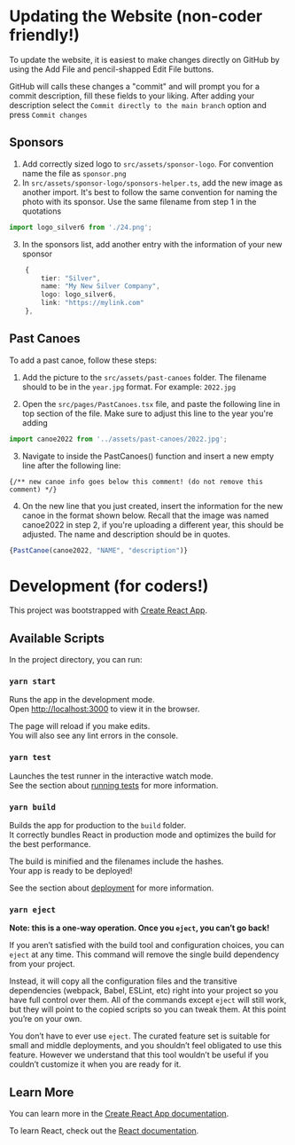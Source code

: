 # Updating the Website (non-coder friendly!)

To update the website, it is easiest to make changes directly on GitHub by using the Add File and pencil-shapped Edit File buttons. 

GitHub will calls these changes a "commit" and will prompt you for a commit description, fill these fields to your liking. After adding your description select the `Commit directly to the main branch` option and press `Commit changes`

## Sponsors

1. Add correctly sized logo to `src/assets/sponsor-logo`. For convention name the file as `sponsor.png`
2. In `src/assets/sponsor-logo/sponsors-helper.ts`, add the new image as another import. It's best to follow the same convention for naming the photo with its sponsor. Use the same filename from step 1 in the quotations

```ts
import logo_silver6 from './24.png';
```
3. In the sponsors list, add another entry with the information of your new sponsor
```ts
    {
        tier: "Silver",
        name: "My New Silver Company",
        logo: logo_silver6,
        link: "https://mylink.com"
    },
```


## Past Canoes

To add a past canoe, follow these steps:

1. Add the picture to the `src/assets/past-canoes` folder. The filename should to be in the `year.jpg` format. For example: `2022.jpg`

2. Open the `src/pages/PastCanoes.tsx` file, and paste the following line in top section of the file. Make sure to adjust this line to the year you're adding

```typescript
import canoe2022 from '../assets/past-canoes/2022.jpg';
```
3. Navigate to inside the PastCanoes() function and insert a new empty line after the following line:

``` tsx
{/** new canoe info goes below this comment! (do not remove this comment) */}
```
4. On the new line that you just created, insert the information for the new canoe in the format shown below. Recall that the image was named canoe2022 in step 2, if you're uploading a different year, this should be adjusted. The name and description should be in quotes.

```typescript
{PastCanoe(canoe2022, "NAME", "description")}
```


# Development (for coders!)

This project was bootstrapped with [Create React App](https://github.com/facebook/create-react-app).

## Available Scripts

In the project directory, you can run:

### `yarn start`

Runs the app in the development mode.\
Open [http://localhost:3000](http://localhost:3000) to view it in the browser.

The page will reload if you make edits.\
You will also see any lint errors in the console.

### `yarn test`

Launches the test runner in the interactive watch mode.\
See the section about [running tests](https://facebook.github.io/create-react-app/docs/running-tests) for more information.

### `yarn build`

Builds the app for production to the `build` folder.\
It correctly bundles React in production mode and optimizes the build for the best performance.

The build is minified and the filenames include the hashes.\
Your app is ready to be deployed!

See the section about [deployment](https://facebook.github.io/create-react-app/docs/deployment) for more information.

### `yarn eject`

**Note: this is a one-way operation. Once you `eject`, you can’t go back!**

If you aren’t satisfied with the build tool and configuration choices, you can `eject` at any time. This command will remove the single build dependency from your project.

Instead, it will copy all the configuration files and the transitive dependencies (webpack, Babel, ESLint, etc) right into your project so you have full control over them. All of the commands except `eject` will still work, but they will point to the copied scripts so you can tweak them. At this point you’re on your own.

You don’t have to ever use `eject`. The curated feature set is suitable for small and middle deployments, and you shouldn’t feel obligated to use this feature. However we understand that this tool wouldn’t be useful if you couldn’t customize it when you are ready for it.

## Learn More

You can learn more in the [Create React App documentation](https://facebook.github.io/create-react-app/docs/getting-started).

To learn React, check out the [React documentation](https://reactjs.org/).
